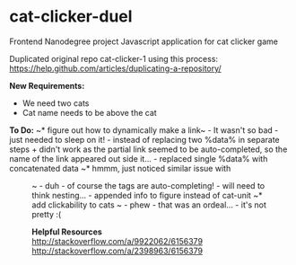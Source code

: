 # cat-clicker-duel
Frontend Nanodegree project
Javascript application for cat clicker game

Duplicated original repo cat-clicker-1 using this process: https://help.github.com/articles/duplicating-a-repository/

**New Requirements:** 
* We need two cats
* Cat name needs to be above the cat

**To Do:**
~* figure out how to dynamically make a link~
    - It wasn't so bad - just needed to sleep on it!
    - instead of replacing two %data% in separate steps
        + didn't work as the partial link seemed to be auto-completed, so the name of the link appeared out side it...
    - replaced single %data% with concatenated data
~* hmmm, just noticed similar issue with <figure> ~
    - duh - of course the tags are auto-completing! 
    - will need to think nesting...
    - appended info to figure instead of cat-unit
~* add clickability to cats ~ 
    - phew - that was an ordeal...
    - it's not pretty :(

**Helpful Resources**
http://stackoverflow.com/a/9922062/6156379
http://stackoverflow.com/a/2398963/6156379

